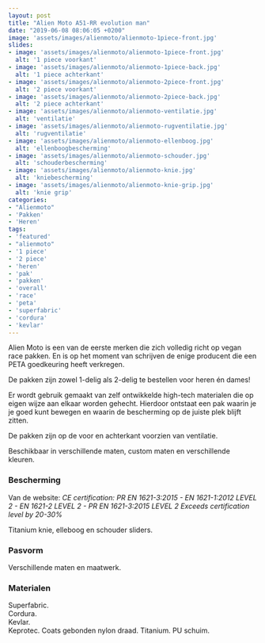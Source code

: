 ```yaml
---
layout: post
title: "Alien Moto A51-RR evolution man"
date: "2019-06-08 08:06:05 +0200"
image: 'assets/images/alienmoto/alienmoto-1piece-front.jpg'
slides:
- image: 'assets/images/alienmoto/alienmoto-1piece-front.jpg'
  alt: '1 piece voorkant'
- image: 'assets/images/alienmoto/alienmoto-1piece-back.jpg'
  alt: '1 piece achterkant'
- image: 'assets/images/alienmoto/alienmoto-2piece-front.jpg'
  alt: '2 piece voorkant'
- image: 'assets/images/alienmoto/alienmoto-2piece-back.jpg'
  alt: '2 piece achterkant'
- image: 'assets/images/alienmoto/alienmoto-ventilatie.jpg'
  alt: 'ventilatie'
- image: 'assets/images/alienmoto/alienmoto-rugventilatie.jpg'
  alt: 'rugventilatie'
- image: 'assets/images/alienmoto/alienmoto-ellenboog.jpg'
  alt: 'ellenboogbescherming'
- image: 'assets/images/alienmoto/alienmoto-schouder.jpg'
  alt: 'schouderbescherming'
- image: 'assets/images/alienmoto/alienmoto-knie.jpg'
  alt: 'kniebescherming'
- image: 'assets/images/alienmoto/alienmoto-knie-grip.jpg'
  alt: 'knie grip'
categories:
- "Alienmoto"
- 'Pakken'
- 'Heren'
tags:
- 'featured'
- "alienmoto"
- '1 piece'
- '2 piece'
- 'heren'
- 'pak'
- 'pakken'
- 'overall'
- 'race'
- 'peta'
- 'superfabric'
- 'cordura'
- 'kevlar'
---
```

Alien Moto is een van de eerste merken die zich volledig richt op vegan race pakken. En is op het moment van schrijven de enige producent die een PETA goedkeuring heeft verkregen.

De pakken zijn zowel 1-delig als 2-delig te bestellen voor heren én dames!  

Er wordt gebruik gemaakt van zelf ontwikkelde high-tech materialen die op eigen wijze aan elkaar worden gehecht.
Hierdoor ontstaat een pak waarin je je goed kunt bewegen en waarin de bescherming op de juiste plek blijft zitten.

De pakken zijn op de voor en achterkant voorzien van ventilatie.

Beschikbaar in verschillende maten, custom maten en verschillende kleuren.

### Bescherming

Van de website:
_CE certification:
PR EN 1621-3:2015 - EN 1621-1:2012 LEVEL 2 - EN 1621-2 LEVEL 2 - PR EN 1621-3:2015 LEVEL 2
Exceeds certification level by 20-30%_

Titanium knie, elleboog en schouder sliders.  

### Pasvorm

Verschillende maten en maatwerk.


### Materialen

Superfabric.  
Cordura.  
Kevlar.  
Keprotec.
Coats gebonden nylon draad.
Titanium.
PU schuim.
